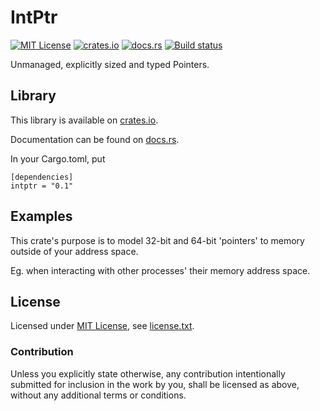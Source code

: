 IntPtr
======

[![MIT License](https://img.shields.io/badge/License-MIT-yellow.svg)](https://opensource.org/licenses/MIT)
[![crates.io](https://img.shields.io/crates/v/intptr.svg)](https://crates.io/crates/intptr)
[![docs.rs](https://docs.rs/intptr/badge.svg)](https://docs.rs/intptr)
[![Build status](https://github.com/CasualX/intptr/workflows/CI/badge.svg)](https://github.com/CasualX/intptr/actions)

Unmanaged, explicitly sized and typed Pointers.

Library
-------

This library is available on [crates.io](https://crates.io/crates/intptr).

Documentation can be found on [docs.rs](https://docs.rs/intptr/).

In your Cargo.toml, put

```
[dependencies]
intptr = "0.1"
```

Examples
--------

This crate's purpose is to model 32-bit and 64-bit 'pointers' to memory outside of your address space.

Eg. when interacting with other processes' their memory address space.

License
-------

Licensed under [MIT License](https://opensource.org/licenses/MIT), see [license.txt](license.txt).

### Contribution

Unless you explicitly state otherwise, any contribution intentionally submitted
for inclusion in the work by you, shall be licensed as above, without any additional terms or conditions.
